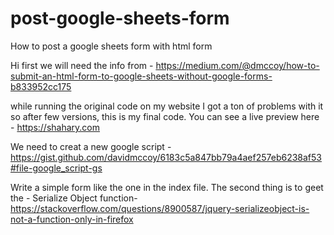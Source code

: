 # post-google-sheets-form
How to post a google sheets form with html form </br>

Hi first we will need the info from - https://medium.com/@dmccoy/how-to-submit-an-html-form-to-google-sheets-without-google-forms-b833952cc175

while running the original code on my website I got a ton of problems with it so after few versions, this is my final code.  You can see a live preview here - https://shahary.com

We need to creat a new google script - 
https://gist.github.com/davidmccoy/6183c5a847bb79a4aef257eb6238af53#file-google_script-gs

Write a simple form like the one in the index file. 
The second thing is to geet the - Serialize Object function-
https://stackoverflow.com/questions/8900587/jquery-serializeobject-is-not-a-function-only-in-firefox
